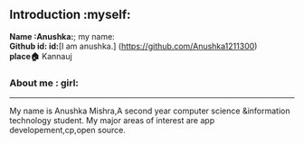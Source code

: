 ## Introduction :myself:
**Name :Anushka:**;      my name:
<br>
**Github id: id:**[I am anushka.] (https://github.com/Anushka1211300)
<br>
**place:house:** Kannauj
### About me : girl:  

--------
My name is Anushka Mishra,A second year computer science &information technology student.
My major areas of interest are app developement,cp,open source.
